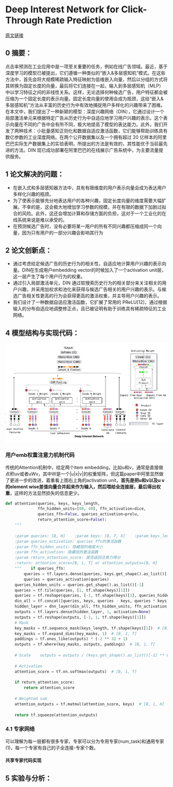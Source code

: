 # Deep Interest Network for Click-Through Rate Prediction
[原文链接](https://doi.org/10.1145/3383313.3412236)
## 0 摘要：
点击率预测在工业应用中是一项至关重要的任务，例如在线广告领域。最近，基于深度学习的模型已被提出，它们遵循一种类似的“嵌入&多层感知机”模式。在这些方法中，首先会将大规模稀疏输入特征映射为低维嵌入向量，然后以分组的方式将其转换为固定长度的向量，最后将它们连接在一起，输入到多层感知机（MLP）中以学习特征之间的非线性关系。这样，无论选择何种候选广告，用户特征都会被压缩为一个固定长度的表示向量。固定长度向量的使用会成为瓶颈，这给“嵌入&多层感知机”方法从丰富的历史行为中有效地捕捉用户多样化的兴趣带来了困难。在本文中，我们提出了一种新颖的模型：深度兴趣网络（DIN），它通过设计一个局部激活单元来根据特定广告从历史行为中自适应地学习用户兴趣的表示。这个表示向量在不同的广告中会有所不同，极大地提高了模型的表达能力。此外，我们开发了两种技术：小批量感知正则化和数据自适应激活函数，它们能够帮助训练具有数亿参数的工业深度网络。在两个公开数据集以及一个拥有超过 20 亿样本的阿里巴巴实际生产数据集上的实验表明，所提出的方法是有效的，其性能优于当前最先进的方法。DIN 现已成功部署在阿里巴巴的在线展示广告系统中，为主要流量提供服务。
## 1 论文解决的问题：
* 在嵌入式和多层感知器方法中，具有有限维度的用户表示向量会成为表达用户多样化兴趣的瓶颈。
* 为了使表示能够充分地表达用户的各种兴趣，固定长度向量的维度需要大幅扩展。不幸的是，这会极大地增加学习参数的规模，并在有限的数据下加剧过拟合的风险。此外，这还会增加计算和存储方面的负担，这对于一个工业化的在线系统来说是难以承受的。
* 在预测候选广告时，没有必要将某一用户的所有不同兴趣都压缩成同一个向量，因为只有用户的一部分兴趣会影响其行为
## 2 论文创新点：
* 通过考虑给定候选广告的历史行为的相关性，自适应地计算用户兴趣的表示向量。DIN在生成用户embedding vector的时候加入了一个activation unit层，这一层产生了每个用户行为的权重。
* 通过引入局部激活单元，DIN 通过软搜索历史行为的相关部分来关注相关的用户兴趣，并采用加权求和池化来获得与候选广告相关的用户兴趣的表示。与候选广告相关性更高的行为会获得更高的激活权重，并主导用户兴趣的表示。
* 我们设计了一种数据自适应激活函数，它扩展了常用的 PReLU[12]，通过根据输入的分布自适应地调整修正点，且已被证明有助于训练具有稀疏特征的工业网络。
## 4 模型结构与实现代码：
![输入图片说明](/imgs/2025-07-09/CG0JH6ExEsL5wPKH.png)

### 用户emb权重注意力机制代码
传统的Attention机制中，给定两个item embedding，比如u和v，通常是直接做点积uv或者uWv，其中W是一个|u|x|v|的权重矩阵，但这篇paper中阿里显然做了更进一步的改进，着重看上图右上角的activation unit，**首先是把u和v以及u v的element wise差值向量合并起来作为输入，然后喂给全连接层，最后得出权重**，这样的方法显然损失的信息更少。
```Python
def attention(queries, keys, keys_length,  
              ffn_hidden_units=[80, 40], ffn_activation=dice,  
              queries_ffn=False, queries_activation=prelu,  
              return_attention_score=False):  
    """  
  
    :param queries: [B, H]    :param keys: [B, T, X]    :param keys_length: [B]    :param queries_ffn: 是否对queries进行一次ffn  
    :param queries_activation: queries ffn的激活函数  
    :param ffn_hidden_units: 隐藏层的维度大小  
    :param ffn_activation: 隐藏层的激活函数  
    :param return_attention_score: 是否返回注意力得分  
    :return: attention_score=[B, 1, T] or attention_outputs=[B, H]  
    """    if queries_ffn:  
        queries = tf.layers.dense(queries, keys.get_shape().as_list()[-1], name='queries_ffn')  
        queries = queries_activation(queries)  
    queries_hidden_units = queries.get_shape().as_list()[-1]  
    queries = tf.tile(queries, [1, tf.shape(keys)[1]])  
    queries = tf.reshape(queries, [-1, tf.shape(keys)[1], queries_hidden_units])  
    din_all = tf.concat([queries, keys, queries - keys, queries * keys], axis=-1)  
    hidden_layer = dnn_layer(din_all, ffn_hidden_units, ffn_activation, use_bn=False, scope='attention')  
    outputs = tf.layers.dense(hidden_layer, 1, activation=None)  
    outputs = tf.reshape(outputs, [-1, 1, tf.shape(keys)[1]])  
    # Mask  
    key_masks = tf.sequence_mask(keys_length, tf.shape(keys)[1])  # [B, T]  
    key_masks = tf.expand_dims(key_masks, 1)  # [B, 1, T]  
    paddings = tf.ones_like(outputs) * (-2 ** 32 + 1)  
    outputs = tf.where(key_masks, outputs, paddings)  # [B, 1, T]  
  
    # Scale    outputs = outputs / (keys.get_shape().as_list()[-1] ** 0.5)  
  
    # Activation  
    attention_score = tf.nn.softmax(outputs)  # [B, 1, T]  
  
    if return_attention_score:  
        return attention_score  
  
    # Weighted sum  
    attention_outputs = tf.matmul(attention_score, keys)  # [B, 1, H]  
  
    return tf.squeeze(attention_outputs)
```
### 4.1 专家网络
可以理解为每一层都有很多专家，专家可以分为专用专家(num_task)和通用专家(1)，每一个专家有自己的子全连接-专家个数。
#### 共享专家代码实现

## 5 实验与分析：

<!--stackedit_data:
eyJoaXN0b3J5IjpbLTc4OTA2NDk3NSwtMTQ5MTk4NTYxMiwtMT
M1NTQ4NTA2OSwxMzk3MTc0NjUxLDQyMzY5Mzc4Nyw1NDU3Mjg1
ODEsMTU0ODU1MzExNl19
-->